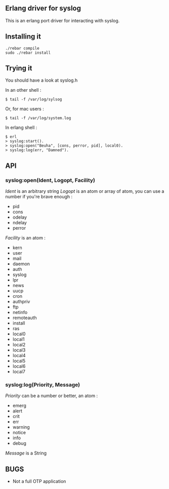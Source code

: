 Erlang driver for syslog
------------------------

This is an erlang port driver for interacting with syslog.

Installing it
-------------

    ./rebar compile
    sudo ./rebar install

Trying it
---------

You should have a look at syslog.h

In an other shell :

    $ tail -f /var/log/sylsog

Or, for mac users :

    $ tail -f /var/log/system.log

In erlang shell :

    $ erl
    > syslog:start().
    > syslog:open("Beuha", [cons, perror, pid], local0).
    > syslog:log(err, "Damned").

API
---

### syslog:open(Ident, Logopt, Facility) ###

_Ident_ is an arbitrary string
_Logopt_ is an atom or array of atom, you can use a number if you're brave enough :

 * pid
 * cons
 * odelay
 * ndelay
 * perror

_Facility_ is an atom :

 * kern
 * user
 * mail
 * daemon
 * auth
 * syslog
 * lpr
 * news
 * uucp
 * cron
 * authpriv
 * ftp
 * netinfo
 * remoteauth
 * install
 * ras
 * local0
 * local1
 * local2
 * local3
 * local4
 * local5
 * local6
 * local7

### syslog:log(Priority, Message) ###

_Priority_ can be a number or better, an atom :

 * emerg
 * alert
 * crit
 * err
 * warning
 * notice
 * info
 * debug

_Message_ is a String

BUGS
----

 * Not a full OTP application
